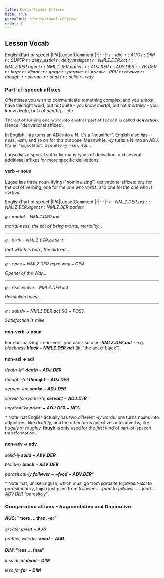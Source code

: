 ```yaml
---
title: Derivational Affixes
hide: true
permalink: /derivational-affixes/
order: 3
---
```


## Lesson Vocab

English|Part of speech|IPA|Lugso|Comment
|-|-|-|-
${r: idiot}$
${r: AUG}$
${r: DIM}$
${r: SUPER}$
${r: deity_bestial}$
${r: deity_intelligent}$
${r: NMLZ.DER.act}$
${r: NMLZ.DER.agent}$
${r: NMLZ.DER.patient}$
${r: ADJ.DER}$
${r: ADV.DER}$
${r: VB.DER}$
${r: large}$
${r: distant}$
${r: gorge}$
${r: parasite}$
${r: priest}$
${r: PRV}$
${r: revolve}$
${r: thought}$
${r: servant}$
${r: snake}$
${r: solid}$
${r: way}$

### Part-of-speech affixes

Oftentimes you wish to communicate something complex, and you almost have the right word, but not quite - you know _mortal_, but not _mortality_ - you know _death_, but not _deathly_... etc.

The act of turning one word into another part of speech is called _**derivation**_. Hence, "derivational affixes".

In English, _-ity_ turns an ADJ into a N. It's a "nounifier". English also has _-ness_, _-ism_, and so on for this purpose. Meanwhile, _-ly_ turns a N into an ADJ. It's an "adjectifier". See also _-y_, _-ish_, _-ful_...

Lugso has a special suffix for many types of derivation, and several additional affixes for more specific derivations.

#### verb -> noun

Lugso has three noun-ifying ("nominalizing") derivational affixes: one for the _act_ of verbing, one for _the one who verbs_, and one for _the one who is verbed_.

English|Part of speech|IPA|Lugso|Comment
|-|-|-|-
${r: NMLZ.DER.act}$
${r: NMLZ.DER.agent}$
${r: NMLZ.DER.patient}$

${g: mortal-NMLZ.DER.act}$

_mortal-ness, the act of being mortal, mortality..._

---

${g: birth-NMLZ.DER.patient}$

_that which is born, the birthed..._

---

${g: open-NMLZ.DER.agent way-GEN}$

_Opener of the Way..._

---

${g: rise revolve-NMLZ.DER.act}$

_Revolution rises..._

---

${g: satisfy-NMLZ.DER.act 1SG-POSS}$

_Satisfaction is mine._

#### non-verb -> noun

For nominalizing a non-verb, you can also use **-${NMLZ.DER.act}$** - e.g. _blackness_ **${black-NMLZ.DER.act}$** (lit. "the act of black").

#### non-adj -> adj

_death-ly_* **${death-ADJ.DER}$**

_thought-ful_ **${thought-ADJ.DER}$**

_serpent-ine_ **${snake-ADJ.DER}$**

_servile (servant-ish)_ **${servant-ADJ.DER}$**

_unpriestlike_ **${priest-ADJ.DER-NEG}$**

\* Note that English actually has two different _-ly_ words: one turns nouns into adjectives, like _deathly_, and the other turns adjectives into adverbs, like _hugely_ or _roughly_. **fbuyb** is only used for the _first_ kind of part-of-speech transformation.

#### non-adv -> adv

_solid-ly_  **${solid-ADV.DER}$**

_black-ly_ **${black-ADV.DER}$**

_parasitical-ly_ **${follower--food-ADV.DER}$***

\* Note that, unlike English, which must go from *parasite* to *parasit-ical* to *parasit-ical-ly*, lugso just goes from *${follower--food}$* to *${follower--food-ADV.DER}$* "parasitely".

### Comparative affixes - Augmentative and Diminutive

#### ${AUG}$: "more ... than, -er"

_greater_ **${great-AUG}$**

_prettier, weirder_ **${weird-AUG}$**

#### ${DIM}$: "less ... than"

_less dead_ **${dead-DIM}$**

_less far_ **${far-DIM}$**
